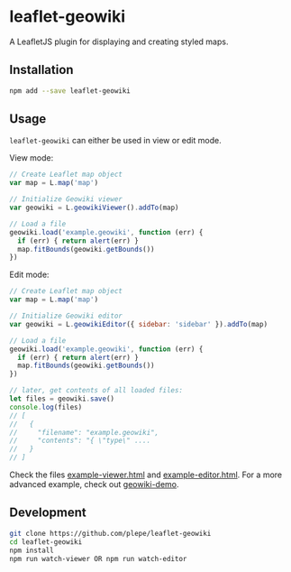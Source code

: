 # leaflet-geowiki
A LeafletJS plugin for displaying and creating styled maps.

## Installation
```sh
npm add --save leaflet-geowiki
```

## Usage
`leaflet-geowiki` can either be used in view or edit mode.

View mode:
```js
// Create Leaflet map object
var map = L.map('map')

// Initialize Geowiki viewer
var geowiki = L.geowikiViewer().addTo(map)

// Load a file
geowiki.load('example.geowiki', function (err) {
  if (err) { return alert(err) }
  map.fitBounds(geowiki.getBounds())
})
```

Edit mode:
```js
// Create Leaflet map object
var map = L.map('map')

// Initialize Geowiki editor
var geowiki = L.geowikiEditor({ sidebar: 'sidebar' }).addTo(map)

// Load a file
geowiki.load('example.geowiki', function (err) {
  if (err) { return alert(err) }
  map.fitBounds(geowiki.getBounds())
})

// later, get contents of all loaded files:
let files = geowiki.save()
console.log(files)
// [
//   {
//     "filename": "example.geowiki",
//     "contents": "{ \"type\" ....
//   }
// ]
```

Check the files [example-viewer.html](blob/master/example-viewer.html) and [example-editor.html](blob/master/example-editor.html). For a more advanced example, check out [geowiki-demo](https://github.com/plepe/geowiki-demo).

## Development
```sh
git clone https://github.com/plepe/leaflet-geowiki
cd leaflet-geowiki
npm install
npm run watch-viewer OR npm run watch-editor
```
